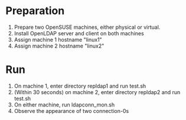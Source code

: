 # Preparation

1. Prepare two OpenSUSE machines, either physical or virtual.
2. Install OpenLDAP server and client on both machines
3. Assign machine 1 hostname "linux1"
4. Assign machine 2 hostname "linux2"

# Run

1. On machine 1, enter directory repldap1 and run test.sh
2. (Within 30 seconds) on machine 2, enter directory repldap2 and run test.sh
3. On either machine, run ldapconn_mon.sh
4. Observe the appearance of two connection-0s
